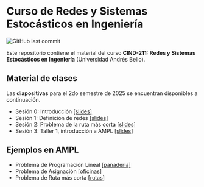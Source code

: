 # Curso de Redes y Sistemas Estocásticos en Ingeniería
![GitHub last commit](https://img.shields.io/github/last-commit/faosorios/CIND211)

Este repositorio contiene el material del curso **CIND-211: Redes y Sistemas Estocásticos en Ingeniería** (Universidad Andrés Bello).

## Material de clases

Las **diapositivas** para el 2do semestre de 2025 se encuentran disponibles a continuación.

- Sesión 0: Introducción [[slides]](https://github.com/faosorios/CIND211/blob/main/diapositivas/slides-00.pdf)
- Sesión 1: Definición de redes [[slides]](https://github.com/faosorios/CIND211/blob/main/diapositivas/slides-01.pdf)
- Sesión 2: Problema de la ruta más corta [[slides]](https://github.com/faosorios/CIND211/blob/main/diapositivas/slides-02.pdf)
- Sesión 3: Taller 1, introducción a AMPL [[slides]](https://github.com/faosorios/CIND211/blob/main/diapositivas/slides-03.pdf)

## Ejemplos en AMPL

- Problema de Programación Lineal [[panaderia]](https://github.com/faosorios/CIND211/tree/main/AMPL/panaderia/)
- Problema de Asignación [[oficinas]](https://github.com/faosorios/CIND211/tree/main/AMPL/oficinas)
- Problema de Ruta más corta [[rutas]](https://github.com/faosorios/CIND211/tree/main/AMPL/rutas)
